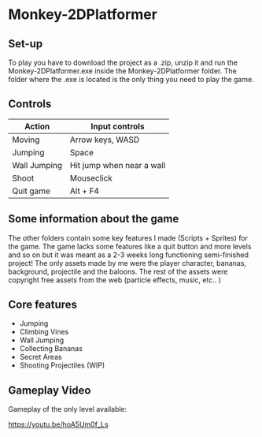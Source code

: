 # Monkey-2DPlatformer

## Set-up ##
To play you have to download the project as a .zip, unzip it and run the Monkey-2DPlatformer.exe inside the Monkey-2DPlatformer folder. The folder where the .exe is located is the only thing you need to play the game.


## Controls ##
Action        | Input controls
------------- | -------------
Moving        | Arrow keys, WASD
Jumping       | Space
Wall Jumping  | Hit jump when near a wall
Shoot         | Mouseclick
Quit game     | Alt + F4
## Some information about the game ##
The other folders contain some key features I made (Scripts + Sprites) for the game. 
The game lacks some features like a quit button and more levels and so on but it was meant as a 2-3 weeks long functioning semi-finished project!
The only assets made by me were the player character, bananas, background, projectile and the baloons. The rest of the assets were copyright free assets from the web (particle effects, music, etc.. )

## Core features ##
* Jumping             
* Climbing Vines
* Wall Jumping             
* Collecting Bananas
* Secret Areas             
* Shooting Projectiles (WIP)

## Gameplay Video ##
Gameplay of the only level available:


https://youtu.be/hoA5Um0f_Ls
